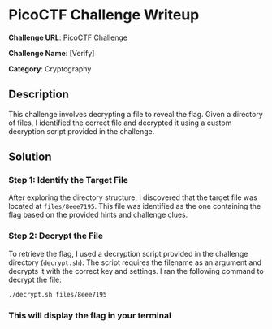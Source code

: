 # PicoCTF Challenge Writeup

**Challenge URL**: [PicoCTF Challenge](https://play.picoctf.org/practice/challenge/450?category=4&page=1)

**Challenge Name**: [Verify]

**Category**: Cryptography

## Description
This challenge involves decrypting a file to reveal the flag. Given a directory of files, I identified the correct file and decrypted it using a custom decryption script provided in the challenge.

## Solution

### Step 1: Identify the Target File
After exploring the directory structure, I discovered that the target file was located at `files/8eee7195`. This file was identified as the one containing the flag based on the provided hints and challenge clues.

### Step 2: Decrypt the File
To retrieve the flag, I used a decryption script provided in the challenge directory (`decrypt.sh`). The script requires the filename as an argument and decrypts it with the correct key and settings. I ran the following command to decrypt the file:

```bash
./decrypt.sh files/8eee7195

```

### This will display the flag in your terminal
